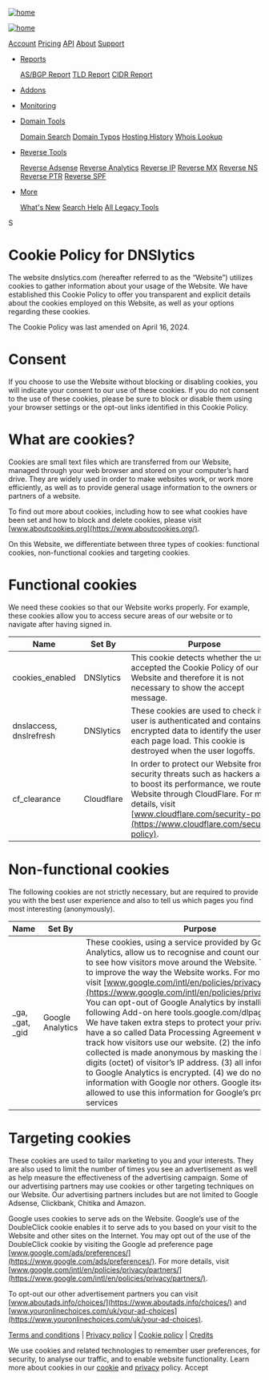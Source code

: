 [![home](/images/logo.png)](https://dnslytics.com/)

[![home](/images/favicons/favicon-32x32.png)](https://dnslytics.com/)

[Account](https://search.dnslytics.com/account) [Pricing](https://dnslytics.com/premium-access) [API](https://dnslytics.com/api) [About](https://dnslytics.com/about-us) [Support](https://search.dnslytics.com/contact)

* [Reports](#)
    
    [AS/BGP Report](https://search.dnslytics.com/bgp) [TLD Report](https://search.dnslytics.com/tld) [CIDR Report](https://search.dnslytics.com/cidr)
    
* [Addons](https://dnslytics.com/browser-extensions-addons-accelerators)
* [Monitoring](https://dnslytics.com/monitoring)
* [Domain Tools](#)
    
    [Domain Search](https://dnslytics.com/domain-search) [Domain Typos](https://dnslytics.com/domain-typos) [Hosting History](https://dnslytics.com/hosting-history) [Whois Lookup](https://dnslytics.com/whois-lookup)
    
* [Reverse Tools](#)
    
    [Reverse Adsense](https://dnslytics.com/reverse-adsense) [Reverse Analytics](https://dnslytics.com/reverse-analytics) [Reverse IP](https://dnslytics.com/reverse-ip) [Reverse MX](https://dnslytics.com/reverse-mx) [Reverse NS](https://dnslytics.com/reverse-ns) [Reverse PTR](https://dnslytics.com/reverse-ptr) [Reverse SPF](https://dnslytics.com/reverse-spf)
    
* [More](#)
    
    [What's New](https://search.dnslytics.com/help/whatsnew) [Search Help](https://search.dnslytics.com/help) [All Legacy Tools](https://search.dnslytics.com/tools)
    

S

Cookie Policy for DNSlytics
===========================

The website dnslytics.com (hereafter referred to as the “Website”) utilizes cookies to gather information about your usage of the Website. We have established this Cookie Policy to offer you transparent and explicit details about the cookies employed on this Website, as well as your options regarding these cookies.

The Cookie Policy was last amended on April 16, 2024.

Consent
=======

If you choose to use the Website without blocking or disabling cookies, you will indicate your consent to our use of these cookies. If you do not consent to the use of these cookies, please be sure to block or disable them using your browser settings or the opt-out links identified in this Cookie Policy.

What are cookies?
=================

Cookies are small text files which are transferred from our Website, managed through your web browser and stored on your computer’s hard drive. They are widely used in order to make websites work, or work more efficiently, as well as to provide general usage information to the owners or partners of a website.

To find out more about cookies, including how to see what cookies have been set and how to block and delete cookies, please visit [www.aboutcookies.org](https://www.aboutcookies.org/).

On this Website, we differentiate between three types of cookies: functional cookies, non-functional cookies and targeting cookies.

Functional cookies
==================

We need these cookies so that our Website works properly. For example, these cookies allow you to access secure areas of our website or to navigate after having signed in.

| Name | Set By | Purpose |
| --- | --- | --- |
| cookies\_enabled | DNSlytics | This cookie detects whether the user accepted the Cookie Policy of our Website and therefore it is not necessary to show the accept message. |
| dnslaccess, dnslrefresh | DNSlytics | These cookies are used to check if the user is authenticated and contains the encrypted data to identify the user on each page load. This cookie is destroyed when the user logoffs. |
| cf\_clearance | Cloudflare | In order to protect our Website from security threats such as hackers and to boost its performance, we route our Website through CloudFlare. For more details, visit [www.cloudflare.com/security-policy](https://www.cloudflare.com/security-policy). |

Non-functional cookies
======================

The following cookies are not strictly necessary, but are required to provide you with the best user experience and also to tell us which pages you find most interesting (anonymously).

| Name | Set By | Purpose |
| --- | --- | --- |
| \_ga, \_gat, \_gid | Google Analytics | These cookies, using a service provided by Google Analytics, allow us to recognise and count our visitors and to see how visitors move around the Website. This helps us to improve the way the Website works. For more details, visit [www.google.com/intl/en/policies/privacy/partners/](https://www.google.com/intl/en/policies/privacy/partners/). You can opt-out of Google Analytics by installing the following Add-on here tools.google.com/dlpage/gaoptout/. We have taken extra steps to protect your privacy: (1) we have a so called Data Processing Agreement with Google to track how visitors use our website. (2) the information collected is made anonymous by masking the last three digits (octet) of visitor’s IP address. (3) all information sent to Google Analytics is encrypted. (4) we do not share the information with Google nor others. Google itself is NOT allowed to use this information for Google’s products and services |

Targeting cookies
=================

These cookies are used to tailor marketing to you and your interests. They are also used to limit the number of times you see an advertisement as well as help measure the effectiveness of the advertising campaign. Some of our advertising partners may use cookies or other targeting techniques on our Website. Our advertising partners includes but are not limited to Google Adsense, Clickbank, Chitika and Amazon.

Google uses cookies to serve ads on the Website. Google’s use of the DoubleClick cookie enables it to serve ads to you based on your visit to the Website and other sites on the Internet. You may opt out of the use of the DoubleClick cookie by visiting the Google ad preference page [www.google.com/ads/preferences/](https://www.google.com/ads/preferences/). For more details, visit [www.google.com/intl/en/policies/privacy/partners/](https://www.google.com/intl/en/policies/privacy/partners/).

To opt-out our other advertisement partners you can visit [www.aboutads.info/choices/](https://www.aboutads.info/choices/) and [www.youronlinechoices.com/uk/your-ad-choices](https://www.youronlinechoices.com/uk/your-ad-choices).

[Terms and conditions](https://dnslytics.com/terms-of-service) | [Privacy policy](https://dnslytics.com/privacy-policy) | [Cookie policy](https://dnslytics.com/cookie-policy) | [Credits](https://dnslytics.com/credits)

We use cookies and related technologies to remember user preferences, for security, to analyse our traffic, and to enable website functionality. Learn more about cookies in our [cookie](https://dnslytics.com/cookie-policy) and [privacy](https://dnslytics.com/privacy-policy) policy. Accept